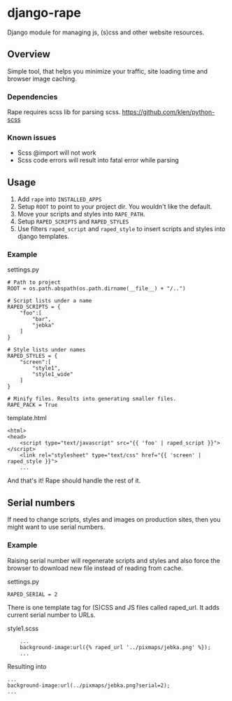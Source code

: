 # django-rape

Django module for managing js, (s)css and other website resources.


## Overview

Simple tool, that helps you minimize your traffic, site loading time and browser image caching.


### Dependencies 

Rape requires scss lib for parsing scss.
https://github.com/klen/python-scss


### Known issues

- Scss @import will not work
- Scss code errors will result into fatal error while parsing


## Usage

1. Add `rape` into `INSTALLED_APPS`
2. Setup `ROOT` to point to your project dir. You wouldn't like the default.
3. Move your scripts and styles into `RAPE_PATH`.
4. Setup `RAPED_SCRIPTS` and `RAPED_STYLES`
5. Use filters `raped_script` and `raped_style` to insert scripts and styles into django templates.


### Example

settings.py

	# Path to project
	ROOT = os.path.abspath(os.path.dirname(__file__) + "/..")
	
	# Script lists under a name
	RAPED_SCRIPTS = {
		"foo":[
			"bar", 
			"jebka"
		]
	}
	
	# Style lists under names
	RAPED_STYLES = {
		"screen":[
			"style1",
			"style1_wide"
		]
	}
	
	# Minify files. Results into generating smaller files.		
	RAPE_PACK = True
		
template.html
	
	<html>
	<head>
		<script type="text/javascript" src="{{ 'foo' | raped_script }}"></script>
		<link rel="stylesheet" type="text/css" href="{{ 'screen' | raped_style }}">
		...

And that's it! Rape should handle the rest of it.


## Serial numbers

If need to change scripts, styles and images on production sites, then you might want to use serial numbers.


### Example

Raising serial number will regenerate scripts and styles and also force the browser to download new file instead of reading from cache.

settings.py

	RAPED_SERIAL = 2

There is one template tag for (S)CSS and JS files called raped_url. It adds current serial number to URLs.

style1.scss
	
		...
		background-image:url({% raped_url '../pixmaps/jebka.png' %});
		...
		
Resulting into
	
	...
	background-image:url(../pixmaps/jebka.png?serial=2);
	...

